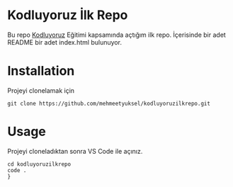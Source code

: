 # Kodluyoruz İlk Repo
Bu repo [Kodluyoruz](https://www.kodluyoruz.org/) Eğitimi kapsamında açtığım ilk repo. İçerisinde bir adet README bir adet index.html bulunuyor.

# Installation

Projeyi clonelamak için 

`git clone https://github.com/mehmeetyuksel/kodluyoruzilkrepo.git`

# Usage

Projeyi cloneladıktan sonra VS Code ile açınız.

```
cd kodluyoruzilkrepo
code .
}
```

